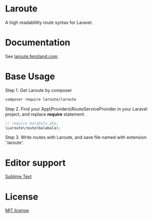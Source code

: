 Laroute
================================

A high readablility route syntax for Laravel.

# Documentation

See [laroute.fenzland.com](http://laroute.fenzland.com).

# Base Usage

Step 1. Get Laroute by composer
``` bash
composer require laroute/laroute
```
Step 2. Find your App\Providers\RouteServiceProvider in your Laravel project, and replace **require** statement.

``` php
// require balabala.php;
\Laroute\route(balabala);
```

Step 3. Write routes with Laroute, and save file named with extension '.laroute'.

# Editor support

[Sublime Text](https://github.com/Fenzland/Laroute.sublime)

# License

[MIT license](http://opensource.org/licenses/MIT).
